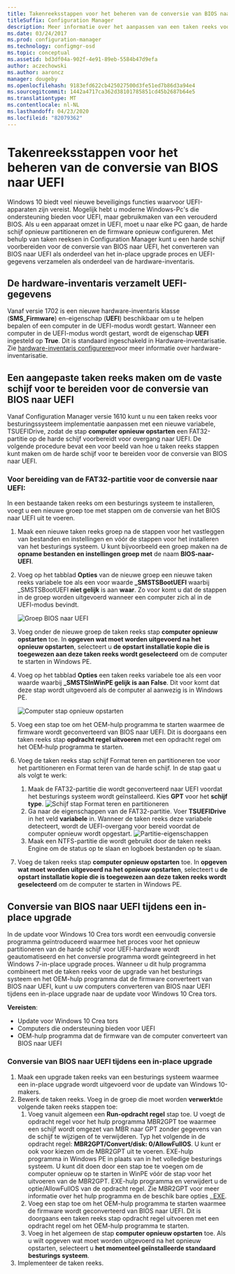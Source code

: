 ```yaml
---
title: Takenreeksstappen voor het beheren van de conversie van BIOS naar UEFI
titleSuffix: Configuration Manager
description: Meer informatie over het aanpassen van een taken reeks voor het implementeren van besturings systemen om een FAT32-partitie voor te bereiden voor overgang naar UEFI.
ms.date: 03/24/2017
ms.prod: configuration-manager
ms.technology: configmgr-osd
ms.topic: conceptual
ms.assetid: bd3df04a-902f-4e91-89eb-5584b47d9efa
author: aczechowski
ms.author: aaroncz
manager: dougeby
ms.openlocfilehash: 9183efd622cb425027500d3fe51ed7b86d3a94e4
ms.sourcegitcommit: 1442a4717ca362d38101785851cd45b2687b64e5
ms.translationtype: MT
ms.contentlocale: nl-NL
ms.lasthandoff: 04/23/2020
ms.locfileid: "82079362"
---
```

# <a name="task-sequence-steps-to-manage-bios-to-uefi-conversion"></a>Takenreeksstappen voor het beheren van de conversie van BIOS naar UEFI
Windows 10 biedt veel nieuwe beveiligings functies waarvoor UEFI-apparaten zijn vereist. Mogelijk hebt u moderne Windows-Pc's die ondersteuning bieden voor UEFI, maar gebruikmaken van een verouderd BIOS. Als u een apparaat omzet in UEFI, moet u naar elke PC gaan, de harde schijf opnieuw partitioneren en de firmware opnieuw configureren. Met behulp van taken reeksen in Configuration Manager kunt u een harde schijf voorbereiden voor de conversie van BIOS naar UEFI, het converteren van BIOS naar UEFI als onderdeel van het in-place upgrade proces en UEFI-gegevens verzamelen als onderdeel van de hardware-inventaris.

## <a name="hardware-inventory-collects-uefi-information"></a>De hardware-inventaris verzamelt UEFI-gegevens
Vanaf versie 1702 is een nieuwe hardware-inventaris klasse (**SMS_Firmware**) en-eigenschap (**UEFI**) beschikbaar om u te helpen bepalen of een computer in de UEFI-modus wordt gestart. Wanneer een computer in de UEFI-modus wordt gestart, wordt de eigenschap **UEFI** ingesteld op **True**. Dit is standaard ingeschakeld in Hardware-inventarisatie. Zie [hardware-inventaris configureren](../../core/clients/manage/inventory/configure-hardware-inventory.md)voor meer informatie over hardware-inventarisatie.

## <a name="create-a-custom-task-sequence-to-prepare-the-hard-drive-for-bios-to-uefi-conversion"></a>Een aangepaste taken reeks maken om de vaste schijf voor te bereiden voor de conversie van BIOS naar UEFI
Vanaf Configuration Manager versie 1610 kunt u nu een taken reeks voor besturingssysteem implementatie aanpassen met een nieuwe variabele, TSUEFIDrive, zodat de stap **computer opnieuw opstarten** een FAT32-partitie op de harde schijf voorbereidt voor overgang naar UEFI. De volgende procedure bevat een voor beeld van hoe u taken reeks stappen kunt maken om de harde schijf voor te bereiden voor de conversie van BIOS naar UEFI.

### <a name="to-prepare-the-fat32-partition-for-the-conversion-to-uefi"></a>Voor bereiding van de FAT32-partitie voor de conversie naar UEFI:
In een bestaande taken reeks om een besturings systeem te installeren, voegt u een nieuwe groep toe met stappen om de conversie van het BIOS naar UEFI uit te voeren.

1. Maak een nieuwe taken reeks groep na de stappen voor het vastleggen van bestanden en instellingen en vóór de stappen voor het installeren van het besturings systeem. U kunt bijvoorbeeld een groep maken na de **opname bestanden en instellingen groep met** de naam **BIOS-naar-UEFI**.
2. Voeg op het tabblad **Opties** van de nieuwe groep een nieuwe taken reeks variabele toe als een voor waarde **_SMSTSBootUEFI** waarbij _SMSTSBootUEFI **niet gelijk** is aan **waar**. Zo voor komt u dat de stappen in de groep worden uitgevoerd wanneer een computer zich al in de UEFI-modus bevindt.

   ![Groep BIOS naar UEFI](../../core/get-started/media/BIOS-to-UEFI-group.png)
3. Voeg onder de nieuwe groep de taken reeks stap **computer opnieuw opstarten** toe. In **opgeven wat moet worden uitgevoerd na het opnieuw opstarten**, selecteert u **de opstart installatie kopie die is toegewezen aan deze taken reeks wordt geselecteerd** om de computer te starten in Windows PE.  
4. Voeg op het tabblad **Opties** een taken reeks variabele toe als een voor waarde waarbij **_SMSTSInWinPE gelijk is aan False**. Dit voor komt dat deze stap wordt uitgevoerd als de computer al aanwezig is in Windows PE.

   ![Computer stap opnieuw opstarten](../../core/get-started/media/restart-in-windows-pe.png)
5. Voeg een stap toe om het OEM-hulp programma te starten waarmee de firmware wordt geconverteerd van BIOS naar UEFI. Dit is doorgaans een taken reeks stap **opdracht regel uitvoeren** met een opdracht regel om het OEM-hulp programma te starten.
6. Voeg de taken reeks stap schijf Format teren en partitioneren toe voor het partitioneren en Format teren van de harde schijf. In de stap gaat u als volgt te werk:
   1. Maak de FAT32-partitie die wordt geconverteerd naar UEFI voordat het besturings systeem wordt geïnstalleerd. Kies **GPT** voor het **schijf type**.
    ![Schijf stap Format teren en partitioneren](../media/format-and-partition-disk.png)
   2. Ga naar de eigenschappen van de FAT32-partitie. Voer **TSUEFIDrive** in het veld **variabele** in. Wanneer de taken reeks deze variabele detecteert, wordt de UEFI-overgang voor bereid voordat de computer opnieuw wordt opgestart.
    ![Partitie-eigenschappen](../../core/get-started/media/partition-properties.png)
   3. Maak een NTFS-partitie die wordt gebruikt door de taken reeks Engine om de status op te slaan en logboek bestanden op te slaan.
7. Voeg de taken reeks stap **computer opnieuw opstarten** toe. In **opgeven wat moet worden uitgevoerd na het opnieuw opstarten**, selecteert u **de opstart installatie kopie die is toegewezen aan deze taken reeks wordt geselecteerd** om de computer te starten in Windows PE.  

## <a name="convert-from-bios-to-uefi-during-an-in-place-upgrade"></a>Conversie van BIOS naar UEFI tijdens een in-place upgrade
In de update voor Windows 10 Crea tors wordt een eenvoudig conversie programma geïntroduceerd waarmee het proces voor het opnieuw partitioneren van de harde schijf voor UEFI-hardware wordt geautomatiseerd en het conversie programma wordt geïntegreerd in het Windows 7-in-place upgrade proces. Wanneer u dit hulp programma combineert met de taken reeks voor de upgrade van het besturings systeem en het OEM-hulp programma dat de firmware converteert van BIOS naar UEFI, kunt u uw computers converteren van BIOS naar UEFI tijdens een in-place upgrade naar de update voor Windows 10 Crea tors.

**Vereisten**:
- Update voor Windows 10 Crea tors
- Computers die ondersteuning bieden voor UEFI
- OEM-hulp programma dat de firmware van de computer converteert van BIOS naar UEFI

### <a name="to-convert-from-bios-to-uefi-during-an-in-place-upgrade"></a>Conversie van BIOS naar UEFI tijdens een in-place upgrade
1. Maak een upgrade taken reeks van een besturings systeem waarmee een in-place upgrade wordt uitgevoerd voor de update van Windows 10-makers.
2. Bewerk de taken reeks. Voeg in de groep die moet worden **verwerkt**de volgende taken reeks stappen toe:
   1. Voeg vanuit algemeen een **Run-opdracht regel** stap toe. U voegt de opdracht regel voor het hulp programma MBR2GPT toe waarmee een schijf wordt omgezet van MBR naar GPT zonder gegevens van de schijf te wijzigen of te verwijderen. Typ het volgende in de opdracht regel: **MBR2GPT/Convert/disk: 0/AllowFullOS**. U kunt er ook voor kiezen om de MBR2GPT uit te voeren. EXE-hulp programma in Windows PE in plaats van in het volledige besturings systeem. U kunt dit doen door een stap toe te voegen om de computer opnieuw op te starten in WinPE vóór de stap voor het uitvoeren van de MBR2GPT. EXE-hulp programma en verwijdert u de optie/AllowFullOS van de opdracht regel. Zie MBR2GPT voor meer informatie over het hulp programma en de beschik bare opties [. EXE](https://technet.microsoft.com/itpro/windows/deploy/mbr-to-gpt).
   2. Voeg een stap toe om het OEM-hulp programma te starten waarmee de firmware wordt geconverteerd van BIOS naar UEFI. Dit is doorgaans een taken reeks stap opdracht regel uitvoeren met een opdracht regel om het OEM-hulp programma te starten.
   3. Voeg in het algemeen de stap **computer opnieuw opstarten** toe. Als u wilt opgeven wat moet worden uitgevoerd na het opnieuw opstarten, selecteert u **het momenteel geïnstalleerde standaard besturings systeem**.
3. Implementeer de taken reeks.
